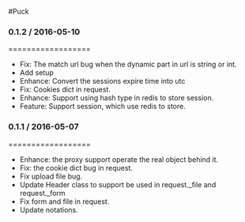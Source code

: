 #Puck



### 0.1.2 / 2016-05-10
==================

  * Fix: The match url bug when the dynamic part in url is string or int.
  * Add setup
  * Enhance: Convert the sessions expire time into utc
  * Fix: Cookies dict in request.
  * Enhance: Support using hash type in redis to store session.
  * Feature: Support session, which use redis to store.


### 0.1.1 / 2016-05-07
==================

  * Enhance: the proxy support operate the real object behind it.
  * Fix: the cookie dict bug in request.
  * Fix upload file bug.
  * Update Header class to support be used in request._file and request._form
  * Fix form and file in request.
  * Update notations.
